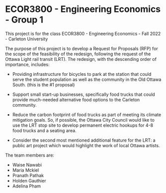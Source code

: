 # ECOR3800 - Engineering Economics - Group 1
This project is for the class ECOR3800 - Engineering Economics - Fall 2022 - Carleton University

The purpose of this project is to develop a Request for Proposals (RFP) for the scope of the feasibility of the redesign, following the request of the Ottawa Light rail transit (LRT). The redesign, with the descending order of importance, includes:

- Providing infrastructure for bicycles to park at the station that could serve the student population as well as the community in the Old Ottawa South. (this is the #1 proposal)

- Support small start-up businesses, specifically food trucks that could provide much-needed alternative food options to the Carleton community. 

- Reduce the carbon footprint of food trucks as part of meeting its climate mitigation goals. So, if possible, the Ottawa City Council would like to use the LRT stop site to develop permanent electric hookups for 4-8 food trucks and a seating area. 

- Consider the second most mentioned additional feature for the LRT: a public art project which would highlight the work of local Ottawa artists. 

The team members are:
- Waise Nawabi
- Maria Mckiel
- Pranath Pathak
- Holden Gauthier 
- Adelina Pham



